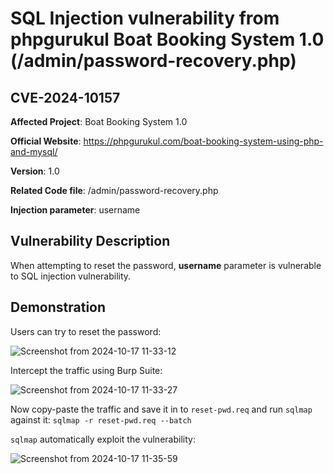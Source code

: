 # SQL Injection vulnerability from phpgurukul Boat Booking System 1.0 (/admin/password-recovery.php)
## CVE-2024-10157


**Affected Project**: Boat Booking System 1.0

**Official Website**: https://phpgurukul.com/boat-booking-system-using-php-and-mysql/

**Version**: 1.0

**Related Code file**: /admin/password-recovery.php

**Injection parameter**: username

## Vulnerability Description

When attempting to reset the password, **username** parameter is vulnerable to SQL injection vulnerability.

## Demonstration

Users can try to reset the password:

![Screenshot from 2024-10-17 11-33-12](https://github.com/user-attachments/assets/3fd24446-47ed-4abc-97f6-7c4590e58e05)

Intercept the traffic using Burp Suite:

![Screenshot from 2024-10-17 11-33-27](https://github.com/user-attachments/assets/a2b27a63-11b7-4825-acb2-f3fcbea9e0fa)

Now copy-paste the traffic and save it in to `reset-pwd.req` and run `sqlmap` against it: `sqlmap -r reset-pwd.req --batch`

`sqlmap` automatically exploit the vulnerability:

![Screenshot from 2024-10-17 11-35-59](https://github.com/user-attachments/assets/eaee8439-a4b1-4473-a645-1c271a845247)
